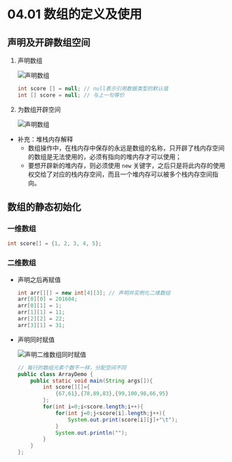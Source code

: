 # 04.01 数组的定义及使用

## 声明及开辟数组空间

1. 声明数组

    ![声明数组](./assets/declare-array.jpg)
    ```java
    int score [] = null; // null表示引用数据类型的默认值
    int [] score = null; // 与上一句等价
    ```

2. 为数组开辟空间

    ![声明数组](./assets/allocate-memory-to-array.jpg)

* 补充：堆栈内存解释
  * 数组操作中，在栈内存中保存的永远是数组的名称，只开辟了栈内存空间的数组是无法使用的，必须有指向的堆内存才可以使用；
  * 要想开辟新的堆内存，则必须使用 `new` 关键字，之后只是将此内存的使用权交给了对应的栈内存空间，而且一个堆内存可以被多个栈内存空间指向。

## 数组的静态初始化

### 一维数组

```java
int score[] = {1, 2, 3, 4, 5};
```

### 二维数组

* 声明之后再赋值
    ```java
    int arr[][] = new int[4][3]; // 声明并实例化二维数组
    arr[0][0] = 201604;
    arr[0][1] = 1;
    arr[1][1] = 11;
    arr[2][2] = 22;
    arr[3][1] = 31;
    ```
* 声明同时赋值

    ![声明二维数组同时赋值](./assets/init-2d-array.jpg)
    ```java
    // 每行的数组元素个数不一样，分配空间不同
    public class ArrayDemo {
        public static void main(String args[]){
            int score[][]={
                {67,61},{78,89,83},{99,100,98,66,95}
            };
            for(int i=0;i<score.length;i++){
                for(int j=0;j<score[i].length;j++){
                    System.out.print(score[i][j]+"\t");
                }
                System.out.println("");
            }
        }
    };
    ```
